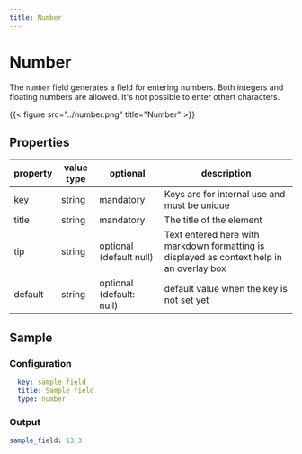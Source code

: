 ```yaml
---
title: Number
---
```


# Number

The `number` field generates a field for entering numbers. Both integers and
floating numbers are allowed. It's not possible to enter othert characters.

{{< figure src="../number.png" title="Number" >}}

## Properties

| property | value type | optional                 | description                                                                               |
|----------|------------|--------------------------|-------------------------------------------------------------------------------------------|
| key      | string     | mandatory                | Keys are for internal use and must be unique                                              |
| title    | string     | mandatory                | The title of the element                                                                  |
| tip      | string     | optional (default null)  | Text entered here with markdown formatting is displayed as context help in an overlay box |
| default  | string     | optional (default: null) | default value when the key is not set yet                                                 |


## Sample

### Configuration

```yaml
  key: sample_field
  title: Sample field
  type: number
```

### Output

```yaml
sample_field: 13.3
```
